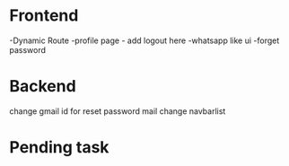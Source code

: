 


# Frontend
-Dynamic Route
-profile page - add logout here
-whatsapp like ui 
-forget password

# Backend
<!-- -forget password -->
change gmail id for reset password mail
change navbarlist

# Pending task
<!-- dark mode -->
<!-- signup -->
<!-- logout -->
<!-- login -->
<!-- send message -->
<!-- get message -->
<!-- back btn -->
<!-- backend integration -->
<!-- integrate socket io -->
<!-- search -->
<!-- message sound -->
<!-- dynamic layout -->
<!-- last send message for chat list -->
<!-- profile page -->
<!-- since start year -->
<!-- forget password page -->
<!-- chat list -->
<!-- new message -->
<!-- mobile: profile page -->
<!-- mobile layout setting dropdown -->
<!-- fixed the new chat user message 
 & the profile pic issue -->
<!-- shimmer ui loading issue -->
<!-- new message notify tag / unread message -->
<!-- Profile About -->




